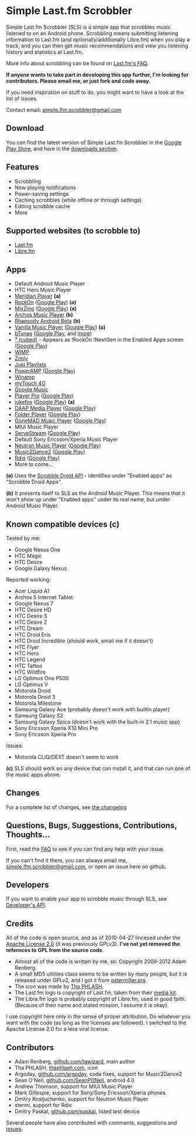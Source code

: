 Simple Last.fm Scrobbler
========================

Simple Last.fm Scrobbler (SLS) is a simple app that scrobbles music listened
to on an Android phone. Scrobbling means submitting listening information to
Last.fm (and optionally/additionally Libre.fm) when you play a track, and you
can then get music recommendations and view you listening history and statistics
at Last.fm.

More info about scrobbling can be found on [Last.fm's FAQ](http://www.last.fm/help/faq?category=Scrobbling#201).

**If anyone wants to take part in developing this app further, I'm looking for contributors. Please email me, or just fork and code away.**

If you need inspiration on stuff to do, you might want to have a look at the list of issues.

Contact email:
[simple.lfm.scrobbler@gmail.com](mailto:simple.lfm.scrobbler@gmail.com)

Download
--------
You can find the latest version of Simple Last.fm Scrobbler in the
[Google Play Store](https://play.google.com/store/apps/details?id=com.adam.aslfms), and here
in the [downloads section](https://github.com/tgwizard/sls/downloads).

Features
--------

 * Scrobbling
 * Now playing notifications
 * Power-saving settings
 * Caching scrobbles (while offline or through settings)
 * Editing scrobble cache
 * More

Supported websites (to scrobble to)
-----------------------------------

 * [Last.fm](http://last.fm)
 * [Libre.fm](http:///libre.fm)

Apps
----

 * Default Android Music Player
 * HTC Hero Music Player
 * [Meridian Player](http://sites.google.com/site/eternalsandbox/Home/meridian-video-player) **(a)**
 * [RockOn](http://abrantix.org/rockon.php) ([Google Play](https://play.google.com/store/apps/details?id=org.abrantes.filex)) **(a)**
 * [MixZing](http://mixzing.com/android.html ) ([Google Play](https://play.google.com/store/apps/details?id=com.mixzing.basic)) **(a)**
 * [Archos Music Player](http://www.archos.com/products/imt/archos_5it/index.html) **(b)**
 * [Rhapsody Android Beta](http://www.rhapsody.com/android/download) **(b)**
 * [Vanilla Music Player](http://github.com/kreed/vanilla) ([Google Play](https://play.google.com/store/apps/details?id=org.kreed.vanilla)) **(a)**
 * [bTunes](http://www.btunesmusicplayer.com/default.html) ([Google Play](https://play.google.com/store/apps/details?id=com.bmayers.bTunesRelease), and [more](http://www.facebook.com/pages/bTunes/362875048125?v=wall))
 * [³ (cubed)](http://abrantix.org/3.php) - Appears as !RockOn !NextGen in the Enabled Apps screen ([Google Play](https://play.google.com/store/apps/details?id=org.abrantix.rockon.rockonnggl))
 * [WIMP](http://wimp.no/)
 * [Zimly](http://zim.ly/)
 * [Just Playlists](http://jp.folsoms.info)
 * [PowerAMP](http://powerampapp.com/) ([Google Play](https://play.google.com/store/apps/details?id=com.maxmpz.audioplayer))
 * [Winamp](http://blog.winamp.com/2010/11/30/winamp-for-android/)
 * [myTouch 4G](http://mytouch.t-mobile.com/)
 * [Google Music](http://music.google.com/music/)
 * [Player Pro](http://www.aplayerpro.com/) ([Google Play](https://play.google.com/store/apps/details?id=com.tbig.playerpro))
 * [jukefox](http://www.jukefox.org/) ([Google Play](https://play.google.com/store/apps/details?id=ch.ethz.dcg.pancho2)) **(a)**
 * [DAAP Media Player](http://code.google.com/p/daap-client/ ) ([Google Play](https://play.google.com/store/apps/details?id=org.mult.daap))
 * [Folder Player](http://folderplayer.com/) ([Google Play](https://play.google.com/store/apps/details?id=com.folderplayer))
 * [GoneMAD Music Player](http://gonemadmusicplayer.blogspot.com/) ([Google Play](https://play.google.com/store/apps/details?id=gonemad.gmmp))
 * MIUI Music Player
 * [ServeStream](http://sourceforge.net/projects/servestream/) ([Google Play](https://play.google.com/store/apps/details?id=net.sourceforge.servestream))
 * Default Sony Ericsson/Xperia Music Player
 * [Neutron Music Player](http://neutronmp.com/) ([Google Play](https://play.google.com/store/apps/details?id=com.neutroncode.mp))
 * [Music2Dance2](http://www.argoday.com/wiki/Music2Dance2) ([Google Play](https://play.google.com/store/apps/developer?id=Argoday))
 * [Rdio](http://www.rdio.com/) ([Google Play](https://play.google.com/store/apps/details?id=com.rdio.android.ui))
 * More to come...

**(a)** Uses the [Scrobble Droid API](http://code.google.com/p/scrobbledroid/wiki/DeveloperAPI) - identifies under "Enabled apps" as "Scrobble Droid Apps".

**(b)** It presents itself to SLS as the Android Music Player. This means that it won't show up under "Enabled apps" under its real name, but under Android Music Player.


Known compatible devices **(c)**
-----------------------------

Tested by me:

 * Google Nexus One
 * HTC Magic
 * HTC Desire
 * Google Galaxy Nexus

Reported working:

 * Acer Liquid A1
 * Archos 5 Internet Tablet
 * Google Nexus 7
 * HTC Desire HD
 * HTC Desire S
 * HTC Desire Z
 * HTC Dream
 * HTC Droid Eris
 * HTC Droid Incredible (should work, email me if it doesn't)
 * HTC Flyer
 * HTC Hero
 * HTC Legend
 * HTC Tattoo
 * HTC Wildfire
 * LG Optimus One P500
 * LG Optimus V
 * Motorola Droid
 * Motorola Droid 3
 * Motorola Milestone
 * Samsung Galaxy Ace (probably doesn't work with builtin player)
 * Samsung Galaxy S2
 * Samsung Galaxy Spica (doesn't work with the built-in 2.1 music app)
 * Sony Ericsson Xperia X10 Mini Pro
 * Sony Ericsson Xperia Pro

Issues:

 * Motorola CLIQ/DEXT doesn't seem to work

**(c)** SLS should work on any device that can install it, and that can run one of the music apps above.

Changes
-------

For a complete list of changes, see [the changelog](https://github.com/tgwizard/sls/blob/master/assets/changelog.txt)

Questions, Bugs, Suggestions, Contributions, Thoughts...
--------------------------------------------------------

First, read the [FAQ](https://github.com/tgwizard/sls/wiki/FAQ)
to see if you can find any help with your issue.

If you can't find it there, you can always email me,
[simple.lfm.scrobbler@gmail.com](mailto:simple.lfm.scrobbler@gmail.com),
or open an issue here on github.

Developers
----------
If you want to enable your app to scrobble music through SLS, see
[Developer's API](https://github.com/tgwizard/sls/wiki/Developer's-API).

Credits
-------

All of the code is open source, and as of 2010-04-27 lincesed under the
[Apache License 2.0](http://www.apache.org/licenses/LICENSE-2.0) (it was previously GPLv3).
**I've not yet removed the refernces to GPL from the source code**.

 * Almost all of the code is written by me, so: Copyright 2009-2012 Adam Renberg.
 * A small MD5 utilities class seems to be written by many people,
but it is released under GPLv2, and I got it from [ostermiller.org](http://ostermiller.org/utils/MD5.html).
 * The icon was made by [Tha PHLASH](http://www.thaphlash.com/).
 * The Last.fm logo is copyright of Last.fm, taken from their [media kit](http://www.last.fm/resources).
 * The Libre.fm logo is probably copyright of Libre.fm, used in good faith. (Because of their name and stated mission, I assume it is okay).

I use copyright here only in the sense of proper attribution. Do whatever you want with the code (as long as the licenses are followed). I switched to the Apache License 2.0 for a less viral license.

Contributors
------------

 * Adam Renberg, [github.com/tgwizard](https://github.com/tgwizard), main author
 * Tha PHLASH, [thaphlash.com](http://www.thaphlash.com/), icon
 * Argoday, [github.com/argoday](https://github.com/argoday), code fixes, support for Music2Dance2
 * Sean O'Neil, [github.com/SeanPONeil](https://github.com/SeanPONeil), android 4.0
 * Andrew Thomson, support for MIUI Music Player
 * Mark Gillespie, support for Sony/Sony Ericsson/Xperia phones
 * Dmitry Kostjuchenko, support for Neutron Music Player
 * stermi, support for Rdio
 * Dmitry Paskal, [github.com/paskal](https://github.com/paskal), listed test device

Several people have also contributed with comments, suggestions and [issues](https://github.com/tgwizard/sls/issues/).